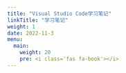 ```yaml
---
title: "Visual Studio Code学习笔记"
linkTitle: "学习笔记"
weight: 1
date: 2022-11-3
menu:
  main:
    weight: 20
    pre: <i class='fas fa-book'></i>
---
```




